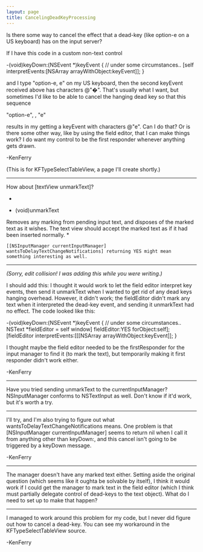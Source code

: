 ```yaml
---
layout: page
title: CancelingDeadKeyProcessing
---
```


Is there some way to cancel the effect that a dead-key (like option-e on a US keyboard) has on the input server?

If I have this code in a custom non-text control

    
-(void)keyDown:(NSEvent *)keyEvent
{
     // under some circumstances..
     [self interpretEvents:[NSArray arrayWithObject:keyEvent]];
}


and I type "option-e, e" on my US keyboard, then the second keyEvent received above has characters @"�".  That's usually what I want, but sometimes I'd like to be able to cancel the hanging dead key so that this sequence

"option-e", <cancel-dead-key>, "e" 

results in my getting a keyEvent with characters @"e".  Can I do that?  Or is there some other way, like by using the field editor, that I can make things work?  I do want my control to be the first responder whenever anything gets drawn.

-KenFerry

(This is for KFTypeSelectTableView, a page I'll create shortly.)

----

How about     [textView unmarkText]?

*
- (void)unmarkText

Removes any marking from pending input text, and disposes of the marked text as it wishes. The text view should accept the marked text as if it had been inserted normally.
*

    [[NSInputManager currentInputManager] wantsToDelayTextChangeNotifications] returning YES might mean something interesting as well.

----

*(Sorry, edit collision! I was adding this while you were writing.)*

I should add this:  I thought it would work to let the field editor interpret key events, then send it     unmarkText when I wanted to get rid of any dead keys hanging overhead.  However, it didn't work; the fieldEditor didn't mark any text when it interpreted the dead-key event, and sending it     unmarkText had no effect.  The code looked like this:

    
-(void)keyDown:(NSEvent *)keyEvent
{
     // under some circumstances..
    NSText *fieldEditor = self window] fieldEditor:YES forObject:self]; 
    [fieldEditor interpretEvents:[[[NSArray arrayWithObject:keyEvent]];
}


I thought maybe the field editor needed to be the firstResponder for the input manager to find it (to mark the text), but temporarily making it first responder didn't work either.

-KenFerry 

----

Have you tried sending     unmarkText to the     currentInputManager? NSInputManager conforms to NSTextInput as well. Don't know if it'd work, but it's worth a try.

----

I'll try, and I'm also trying to figure out what wantsToDelayTextChangeNotifications means.  One problem is that     [NSInputManager currentInputManager] seems to return nil when I call it from anything other than     keyDown:, and this cancel isn't going to be triggered by a keyDown message.

-KenFerry

----

The manager doesn't have any marked text either.  Setting aside the original question (which seems like it oughta be solvable by itself), I think it would work if I could get the manager to mark text in the field editor (which I think must partially delegate control of dead-keys to the text object).  What do I need to set up to make that happen?

----

I managed to work around this problem for my code, but I never did figure out how to cancel a dead-key.  You can see my workaround in the KFTypeSelectTableView source.

-KenFerry

